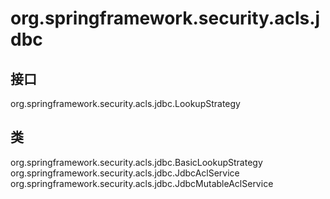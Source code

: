 # org.springframework.security.acls.jdbc

## 接口

org.springframework.security.acls.jdbc.LookupStrategy

## 类

org.springframework.security.acls.jdbc.BasicLookupStrategy
org.springframework.security.acls.jdbc.JdbcAclService
org.springframework.security.acls.jdbc.JdbcMutableAclService




